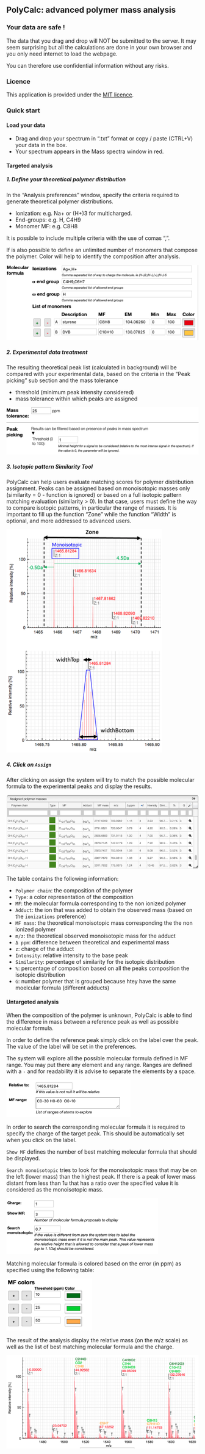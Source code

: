 ## PolyCalc: advanced polymer mass analysis

### Your data are safe !

The data that you drag and drop will NOT be submitted to the server. It may seem surprising but
all the calculations are done in your own browser and you only need internet to load the webpage.

You can therefore use confidential information without any risks.

### Licence

This application is provided under the [MIT licence](https://github.com/cheminfo/polycalc/blob/master/LICENSE).

### Quick start

#### Load your data

* Drag and drop your spectrum in “.txt” format or copy / paste (CTRL+V) your data in the box.
* Your spectrum appears in the Mass spectra window in red.

#### Targeted analysis

##### 1. Define your theoretical polymer distribution

In the “Analysis preferences” window, specify the criteria required to generate theoretical polymer distributions.
* Ionization: e.g. Na+ or (H+)3 for multicharged. 
* End-groups: e.g. H, C4H9
* Monomer MF: e.g. C8H8

It is possible to include multiple criteria with the use of comas “,”.

If is also possible to define an unlimited number of monomers that compose the polymer. Color will help to identify the composition after analysis.

<img src="images/mfs.png">

##### 2. Experimental data treatment

The resulting theoretical peak list (calculated in background) will be compared with your experimental data, based on the criteria in the “Peak picking” sub section and the mass tolerance

* threshold (minimum peak intensity considered)
* mass tolerance within which peaks are assigned

<img src="images/peakPicking.png">

##### 3. Isotopic pattern Similarity Tool

PolyCalc can help users evaluate matching scores for polymer distribution assignment. Peaks can be assigned based on monoisotopic masses only (similarity = 0 - function is ignored) or based on a full isotopic pattern matching evaluation (similarity > 0). In that case, users must define the way to compare isotopic patterns, in particular the range of masses.
It is important to fill up the function “Zone” while the function “Width” is optional, and more addressed to advanced users.

<img src="images/zone.png">


##### 4. Click on `Assign`

After clicking on assign the system will try to match the possible molecular formula to the experimental peaks and display the results.

<img src="images/tableResults.png">

The table contains the following information:
* `Polymer chain`: the composition of the polymer
* `Type`: a color representation of the composition
* `MF`: the molecular formula corresponding to the non ionized polymer
* `Adduct`: the ion that was added to obtain the observed mass (based on the `ionizations` preference)
* `MF mass`: the theoretical monoisotopic mass corresponding the the non ionized polymer
* `m/z`: the theoretical observed monoisotopic mass for the adduct
* `Δ ppm`: difference between theoretical and experimental mass
* `z`: charge of the adduct
* `Intensity`: relative intensity to the base peak
* `Similarity`: percentage of similarity for the isotopic distribution
* `%`: percentage of composition based on all the peaks composition the isotopic distribution
* `G`: number polymer that is grouped because htey have the same moelcular formula (different adducts)

#### Untargeted analysis

When the composition of the polymer is unknown, PolyCalc is able to find the difference in mass between a reference peak as well as possible molecular formula.

In order to define the reference peak simply click on the label over the peak. The value of the label will be set in the preferences.

The system will explore all the possible molecular formula defined in MF range. You may put there any element and any range. Ranges are defined with a `-` and for readability it is advise to separate the elements by a space.

<img src="images/explorePrefs1.png">

In order to search the corresponding molecular formula it is required to specify the charge of the target peak. This should be automatically set when you click on the label.

`Show MF` defines the number of best matching molecular formula that should be displayed.

`Search monoisotopic` tries to look for the monoisotopic mass that may be on the left (lower mass) than the highest peak. If there is a peak of lower mass distant from less than 1u that has a ratio over the specified value it is considered as the monoisotopic mass. 

<img src="images/explorePrefs2.png">

Matching molecular formula is colored based on the error (in ppm) as specified using the following table:

<img src="images/explorePrefs3.png">

The result of the analysis display the relative mass (on the m/z scale) as well as the list of best matching molecular formula and the charge.

<img src="images/exploreResult.png">


